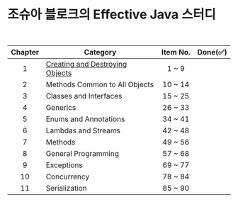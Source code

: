 # 조슈아 블로크의 Effective Java 스터디

<br/>

| Chapter 	| Category                                                                                           	| Item No. 	| Done(:white_check_mark:) 	|
|:-------:	|----------------------------------------------------------------------------------------------------	|:--------:	|:------------------------:	|
|    1    	| [Creating and Destroying Objects](ch01) 	                                                          |   1 ~ 9  	|                          	|
|    2    	| Methods Common to All Objects                                                                      	|  10 ~ 14 	|                          	|
|    3    	| Classes and Interfaces                                                                             	|  15 ~ 25 	|                          	|
|    4    	| Generics                                                                                           	|  26 ~ 33 	|                          	|
|    5    	| Enums and Annotations                                                                              	|  34 ~ 41 	|                          	|
|    6    	| Lambdas and Streams                                                                                	|  42 ~ 48 	|                          	|
|    7    	| Methods                                                                                            	|  49 ~ 56 	|                          	|
|    8    	| General Programming                                                                                	|  57 ~ 68 	|                          	|
|    9    	| Exceptions                                                                                         	|  69 ~ 77 	|                          	|
|    10   	| Concurrency                                                                                        	|  78 ~ 84 	|                          	|
|    11   	| Serialization                                                                                      	|  85 ~ 90 	|                          	|
